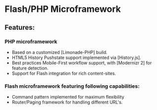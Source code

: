 # Flash/PHP Microframework

## Features:

### PHP microframework
- Based on a customized [Limonade-PHP] build.
- HTML5 History Pushstate support implemented via [History.js].
- Best practices Mobile-First workflow support, with [Modernizr 2] for feature detection.
- Support for Flash integration for rich content-sites.

### Flash microframework featuring following capabilities:
- Command pattern implemented for maximum flexibility
- Router/Paging framework for handling different URL's.